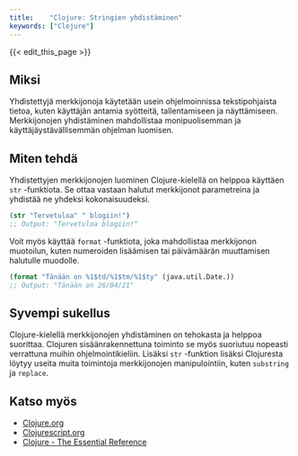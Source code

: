 ```yaml
---
title:    "Clojure: Stringien yhdistäminen"
keywords: ["Clojure"]
---
```


{{< edit_this_page >}}

## Miksi

Yhdistettyjä merkkijonoja käytetään usein ohjelmoinnissa tekstipohjaista tietoa, kuten käyttäjän antamia syötteitä, tallentamiseen ja näyttämiseen. Merkkijonojen yhdistäminen mahdollistaa monipuolisemman ja käyttäjäystävällisemmän ohjelman luomisen.

## Miten tehdä

Yhdistettyjen merkkijonojen luominen Clojure-kielellä on helppoa käyttäen `str` -funktiota. Se ottaa vastaan halutut merkkijonot parametreina ja yhdistää ne yhdeksi kokonaisuudeksi.

```Clojure
(str "Tervetuloa" " blogiin!")
;; Output: "Tervetuloa blogiin!"
```

Voit myös käyttää `format` -funktiota, joka mahdollistaa merkkijonon muotoilun, kuten numeroiden lisäämisen tai päivämäärän muuttamisen halutulle muodolle.

```Clojure
(format "Tänään on %1$td/%1$tm/%1$ty" (java.util.Date.))
;; Output: "Tänään on 26/04/21"
```

## Syvempi sukellus

Clojure-kielellä merkkijonojen yhdistäminen on tehokasta ja helppoa suorittaa. Clojuren sisäänrakennettuna toiminto se myös suoriutuu nopeasti verrattuna muihin ohjelmointikieliin. Lisäksi `str` -funktion lisäksi Clojuresta löytyy useita muita toimintoja merkkijonojen manipulointiin, kuten `substring` ja `replace`.

## Katso myös

- [Clojure.org](https://clojure.org/)
- [Clojurescript.org](https://clojurescript.org/)
- [Clojure - The Essential Reference](https://www.amazon.com/Clojure-Essential-Reference-John-Russell/dp/1430266127)
